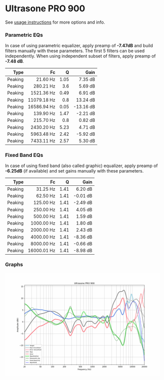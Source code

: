 # Ultrasone PRO 900
See [usage instructions](https://github.com/jaakkopasanen/AutoEq#usage) for more options and info.

### Parametric EQs
In case of using parametric equalizer, apply preamp of **-7.47dB** and build filters manually
with these parameters. The first 5 filters can be used independently.
When using independent subset of filters, apply preamp of **-7.48 dB**.

| Type    | Fc          |    Q | Gain      |
|--------:|------------:|-----:|----------:|
| Peaking | 21.60 Hz    | 1.05 | 7.35 dB   |
| Peaking | 280.21 Hz   | 3.6  | 5.69 dB   |
| Peaking | 1521.36 Hz  | 0.49 | 6.91 dB   |
| Peaking | 11079.18 Hz | 0.8  | 13.24 dB  |
| Peaking | 16586.94 Hz | 0.05 | -13.16 dB |
| Peaking | 139.90 Hz   | 1.47 | -2.21 dB  |
| Peaking | 215.70 Hz   | 0.8  | 0.82 dB   |
| Peaking | 2430.20 Hz  | 5.23 | 4.71 dB   |
| Peaking | 5963.48 Hz  | 2.42 | -5.92 dB  |
| Peaking | 7433.11 Hz  | 2.57 | 5.30 dB   |

### Fixed Band EQs
In case of using fixed band (also called graphic) equalizer, apply preamp of **-6.25dB**
(if available) and set gains manually with these parameters.

| Type    | Fc          |    Q | Gain     |
|--------:|------------:|-----:|---------:|
| Peaking | 31.25 Hz    | 1.41 | 6.20 dB  |
| Peaking | 62.50 Hz    | 1.41 | -0.01 dB |
| Peaking | 125.00 Hz   | 1.41 | -2.49 dB |
| Peaking | 250.00 Hz   | 1.41 | 4.05 dB  |
| Peaking | 500.00 Hz   | 1.41 | 1.59 dB  |
| Peaking | 1000.00 Hz  | 1.41 | 1.80 dB  |
| Peaking | 2000.00 Hz  | 1.41 | 2.43 dB  |
| Peaking | 4000.00 Hz  | 1.41 | -8.36 dB |
| Peaking | 8000.00 Hz  | 1.41 | -0.66 dB |
| Peaking | 16000.01 Hz | 1.41 | -8.98 dB |

### Graphs
![](./Ultrasone%20PRO%20900.png)